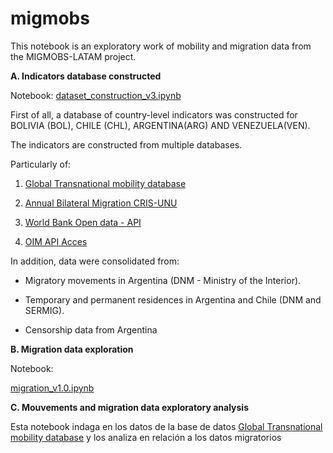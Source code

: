 # migmobs

This notebook is an exploratory work of mobility and migration data from the MIGMOBS-LATAM project.

**A. Indicators database constructed**

Notebook:
[dataset_construction_v3.ipynb](https://github.com/natdebandi/migmobs2/blob/261891da54feb6231536a6b91b2f2c8e6a24707a/dataset_construction_v3.ipynb)

First of all, a database of country-level indicators was constructed for
BOLIVIA (BOL), CHILE (CHL), ARGENTINA(ARG) AND VENEZUELA(VEN).

The indicators are constructed from multiple databases.


Particularly of:

1) [Global Transnational mobility database](https://migrationpolicycentre.eu/global-mobilities/)

2) [Annual Bilateral Migration CRIS-UNU](https://riks.cris.unu.edu/annual-bilateral-migration-data)

3) [World Bank Open data - API](https://data.worldbank.org/)
   
4) [OIM API Acces](https://www.migrationdataportal.org/)

In addition, data were consolidated from:

- Migratory movements in Argentina (DNM - Ministry of the Interior).
  
- Temporary and permanent residences in Argentina and Chile (DNM and SERMIG).
  
- Censorship data from Argentina

**B. Migration data exploration**

Notebook:

[migration_v1.0.ipynb](https://github.com/natdebandi/migmobs2/blob/cc9e7b13eda8e6437ca39e14bc955635e261369a/migration_v1.0.ipynb)

**C. Mouvements and migration data exploratory analysis**

Esta notebook indaga en los datos de la base de datos [Global Transnational mobility database](https://migrationpolicycentre.eu/global-mobilities/) y los analiza en relación a los datos migratorios



